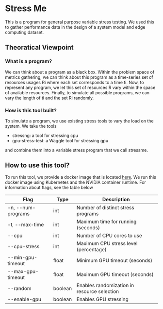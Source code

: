 # Stress Me

This is a program for general purpose variable stress testing.
We used this to gather performance data in the design of a system model and edge computing dataset.

## Theoratical Viewpoint

### What is a program?

We can think about a program as a black box. Within the problem space of metrics gathering, we can think about this program as a time-series set of resources usages Ri where each set corresponds to a time ti. Now, to represent any program, we let this set of resources R vary within the space of available resources. Finally, to simulate all possible programs, we can vary the length of ti and the set Ri randomly.

### How is this tool built?
To simulate a program, we use existing stress tools to vary the load on the system. We take the tools

- stressng: a tool for stressing cpu
- gpu-stress-test: a Waggle tool for stressing gpu

and combine them into a variable stress program that we call stressme.

## How to use this tool?
To run this tool, we provide a docker image that is located [here](https://hub.docker.com/r/waggle/stressme).
We run this docker image using Kubernetes and the NVIDIA container runtime. 
For information about flags, see the table below

| Flag | Type | Description |
|-|-|-|
| -n, --num-programs | int | Number of distinct stress programs |
| -t, --max-time | int | Maximum time for running (seconds) |
| --cpu | int | Number of CPU cores to use |
| --cpu-stress | int | Maximum CPU stress level (percentage) |
| --min-gpu-timeout | float | Minimum GPU timeout (seconds) |
| --max-gpu-timeout | float | Maximum GPU timeout (seconds) |
| --random | boolean | Enables randomization in resource selection |
| --enable-gpu | boolean | Enables GPU stressing |
